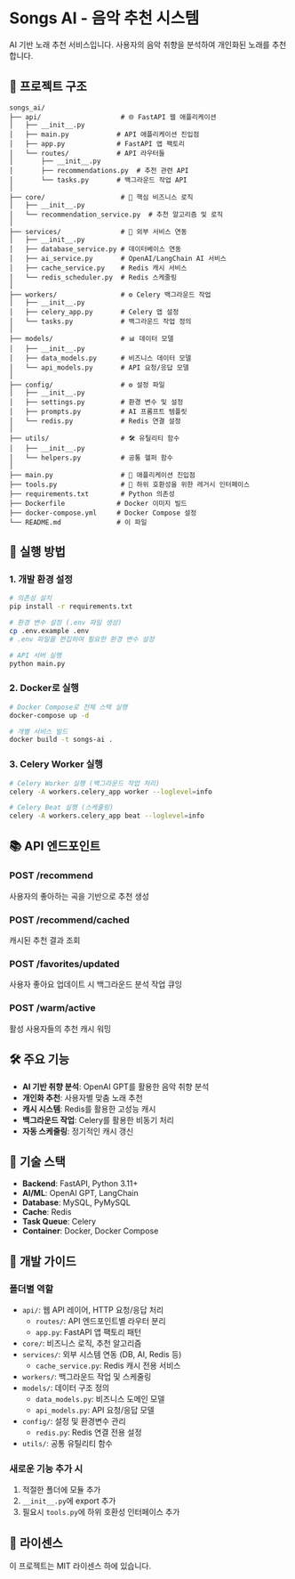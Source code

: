 # Songs AI - 음악 추천 시스템

AI 기반 노래 추천 서비스입니다. 사용자의 음악 취향을 분석하여 개인화된 노래를 추천합니다.

## 📁 프로젝트 구조

```
songs_ai/
├── api/                    # 🌐 FastAPI 웹 애플리케이션
│   ├── __init__.py
│   ├── main.py            # API 애플리케이션 진입점
│   ├── app.py             # FastAPI 앱 팩토리
│   └── routes/            # API 라우터들
│       ├── __init__.py
│       ├── recommendations.py  # 추천 관련 API
│       └── tasks.py       # 백그라운드 작업 API
│
├── core/                   # 🧠 핵심 비즈니스 로직
│   ├── __init__.py
│   └── recommendation_service.py  # 추천 알고리즘 및 로직
│
├── services/               # 🔌 외부 서비스 연동
│   ├── __init__.py
│   ├── database_service.py # 데이터베이스 연동
│   ├── ai_service.py       # OpenAI/LangChain AI 서비스
│   ├── cache_service.py    # Redis 캐시 서비스
│   └── redis_scheduler.py  # Redis 스케줄링
│
├── workers/                # ⚙️ Celery 백그라운드 작업
│   ├── __init__.py
│   ├── celery_app.py       # Celery 앱 설정
│   └── tasks.py            # 백그라운드 작업 정의
│
├── models/                 # 📊 데이터 모델
│   ├── __init__.py
│   ├── data_models.py      # 비즈니스 데이터 모델
│   └── api_models.py       # API 요청/응답 모델
│
├── config/                 # ⚙️ 설정 파일
│   ├── __init__.py
│   ├── settings.py         # 환경 변수 및 설정
│   ├── prompts.py          # AI 프롬프트 템플릿
│   └── redis.py            # Redis 연결 설정
│
├── utils/                  # 🛠 유틸리티 함수
│   ├── __init__.py
│   └── helpers.py          # 공통 헬퍼 함수
│
├── main.py                 # 🚀 애플리케이션 진입점
├── tools.py                # 🔄 하위 호환성을 위한 레거시 인터페이스
├── requirements.txt        # Python 의존성
├── Dockerfile             # Docker 이미지 빌드
├── docker-compose.yml     # Docker Compose 설정
└── README.md              # 이 파일
```

## 🚀 실행 방법

### 1. 개발 환경 설정

```bash
# 의존성 설치
pip install -r requirements.txt

# 환경 변수 설정 (.env 파일 생성)
cp .env.example .env
# .env 파일을 편집하여 필요한 환경 변수 설정

# API 서버 실행
python main.py
```

### 2. Docker로 실행

```bash
# Docker Compose로 전체 스택 실행
docker-compose up -d

# 개별 서비스 빌드
docker build -t songs-ai .
```

### 3. Celery Worker 실행

```bash
# Celery Worker 실행 (백그라운드 작업 처리)
celery -A workers.celery_app worker --loglevel=info

# Celery Beat 실행 (스케줄링)
celery -A workers.celery_app beat --loglevel=info
```

## 📚 API 엔드포인트

### POST /recommend

사용자의 좋아하는 곡을 기반으로 추천 생성

### POST /recommend/cached

캐시된 추천 결과 조회

### POST /favorites/updated

사용자 좋아요 업데이트 시 백그라운드 분석 작업 큐잉

### POST /warm/active

활성 사용자들의 추천 캐시 워밍

## 🛠 주요 기능

- **AI 기반 취향 분석**: OpenAI GPT를 활용한 음악 취향 분석
- **개인화 추천**: 사용자별 맞춤 노래 추천
- **캐시 시스템**: Redis를 활용한 고성능 캐시
- **백그라운드 작업**: Celery를 활용한 비동기 처리
- **자동 스케줄링**: 정기적인 캐시 갱신

## 🔧 기술 스택

- **Backend**: FastAPI, Python 3.11+
- **AI/ML**: OpenAI GPT, LangChain
- **Database**: MySQL, PyMySQL
- **Cache**: Redis
- **Task Queue**: Celery
- **Container**: Docker, Docker Compose

## 📝 개발 가이드

### 폴더별 역할

- `api/`: 웹 API 레이어, HTTP 요청/응답 처리
  - `routes/`: API 엔드포인트별 라우터 분리
  - `app.py`: FastAPI 앱 팩토리 패턴
- `core/`: 비즈니스 로직, 추천 알고리즘
- `services/`: 외부 시스템 연동 (DB, AI, Redis 등)
  - `cache_service.py`: Redis 캐시 전용 서비스
- `workers/`: 백그라운드 작업 및 스케줄링
- `models/`: 데이터 구조 정의
  - `data_models.py`: 비즈니스 도메인 모델
  - `api_models.py`: API 요청/응답 모델
- `config/`: 설정 및 환경변수 관리
  - `redis.py`: Redis 연결 전용 설정
- `utils/`: 공통 유틸리티 함수

### 새로운 기능 추가 시

1. 적절한 폴더에 모듈 추가
2. `__init__.py`에 export 추가
3. 필요시 `tools.py`에 하위 호환성 인터페이스 추가

## 📄 라이센스

이 프로젝트는 MIT 라이센스 하에 있습니다.
